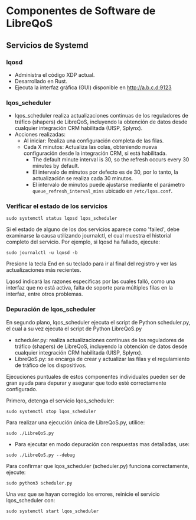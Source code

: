 # Componentes de Software de LibreQoS

## Servicios de Systemd
### lqosd

- Administra el código XDP actual.
- Desarrollado en Rust.
- Ejecuta la interfaz gráfica (GUI) disponible en http://a.b.c.d:9123

### lqos_scheduler

- lqos_scheduler realiza actualizaciones continuas de los reguladores de tráfico (shapers) de LibreQoS, incluyendo la obtención de datos desde cualquier integración CRM habilitada (UISP, Splynx).
- Acciones realizadas:
  - Al iniciar: Realiza una configuración completa de las filas.
  - Cada X minutos: Actualiza las colas, obteniendo nueva configuración desde la integración CRM, si está habilitada.
    - The default minute interval is 30, so the refresh occurs every 30 minutes by default.
    - El intervalo de minutos por defecto es de 30, por lo tanto, la actualización se realiza cada 30 minutos.
    - El intervalo de minutos puede ajustarse mediante el parámetro `queue_refresh_interval_mins` ubicado en `/etc/lqos.conf`.

### Verificar el estado de los servicios

```
sudo systemctl status lqosd lqos_scheduler
```
Si el estado de alguno de los dos servicios aparece como 'failed', debe examinarse la causa utilizando journalctl, el cual muestra el historial completo del servicio. Por ejemplo, si lqosd ha fallado, ejecute:
```
sudo journalctl -u lqosd -b
```
Presione la tecla End en su teclado para ir al final del registro y ver las actualizaciones más recientes.

Lqosd indicará las razones específicas por las cuales falló, como una interfaz que no está activa, falta de soporte para múltiples filas en la interfaz, entre otros problemas.

### Depuración de lqos_scheduler

En segundo plano, lqos_scheduler ejecuta el script de Python scheduler.py, el cual a su vez ejecuta el script de Python LibreQoS.py

- scheduler.py: realiza actualizaciones continuas de los reguladores de tráfico (shapers) de LibreQoS, incluyendo la obtención de datos desde cualquier integración CRM habilitada (UISP, Splynx).
- LibreQoS.py: se encarga de crear y actualizar las filas y el regulamiento de tráfico de los dispositivos.

Ejecuciones puntuales de estos componentes individuales pueden ser de gran ayuda para depurar y asegurar que todo esté correctamente configurado.

Primero, detenga el servicio lqos_scheduler:

```shell
sudo systemctl stop lqos_scheduler
```

Para realizar una ejecución única de LibreQoS.py, utilice:

```shell
sudo ./LibreQoS.py
```

- Para ejecutar en modo depuración con respuestas mas detalladas, use:

```shell
sudo ./LibreQoS.py --debug
```

Para confirmar que lqos_scheduler (scheduler.py) funciona correctamente, ejecute:

```shell
sudo python3 scheduler.py
```

Una vez que se hayan corregido los errores, reinicie el servicio lqos_scheduler con:

```shell
sudo systemctl start lqos_scheduler
```